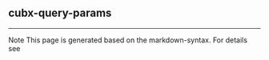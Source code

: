 ## cubx-query-params

<hr/>
Note This page is generated based on the markdown-syntax. For details see <http://daringfireball.net/projects/markdown/syntax/>
